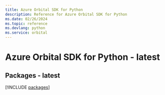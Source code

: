 ```yaml
---
title: Azure Orbital SDK for Python
description: Reference for Azure Orbital SDK for Python
ms.date: 02/26/2024
ms.topic: reference
ms.devlang: python
ms.service: orbital
---
```

# Azure Orbital SDK for Python - latest
## Packages - latest
[!INCLUDE [packages](orbital-index.md)]